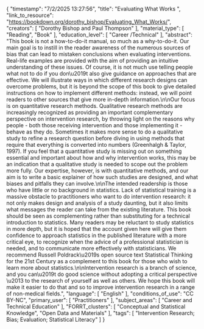 {
    "timestamp": "7/2/2025 13:27:56",
    "title": "Evaluating What Works ",
    "link_to_resource": "https://bookdown.org/dorothy_bishop/Evaluating_What_Works/",
    "creators": [
        "Dorothy Bishop and Paul Thompson"
    ],
    "material_type": [
        "Reading",
        "Book"
    ],
    "education_level": [
        "Career /Technical"
    ],
    "abstract": "This book is not a how-to-do-it manual, so much as a why-to-do-it. Our main goal is to instill in the reader awareness of the numerous sources of bias that can lead to mistaken conclusions when evaluating interventions. Real-life examples are provided with the aim of providing an intuitive understanding of these issues. Of course, it is not much use telling people what not to do if you don\u2019t also give guidance on approaches that are effective. We will illustrate ways in which different research designs can overcome problems, but it is beyond the scope of this book to give detailed instructions on how to implement different methods: instead, we will point readers to other sources that give more in-depth information.\n\nOur focus is on quantitative research methods. Qualitative research methods are increasingly recognized as providing an important complementary perspective on intervention research, by throwing light on the reasons why people - both those receiving intervention and those implementing it - behave as they do. Sometimes it makes more sense to do a qualitative study to refine a research question before diving in using methods that require that everything is converted into numbers (Greenhalgh & Taylor, 1997). If you feel that a quantitative study is missing out on something essential and important about how and why intervention works, this may be an indication that a qualitative study is needed to scope out the problem more fully. Our expertise, however, is with quantitative methods, and our aim is to write a basic explainer of how such studies are designed, and what biases and pitfalls they can involve.\n\nThe intended readership is those who have little or no background in statistics. Lack of statistical training is a massive obstacle to practitioners who want to do intervention research: it not only makes design and analysis of a study daunting, but it also limits what messages the reader can take from the existing literature. This book should be seen as complementing rather than substituting for a technical introduction to statistics. Many readers may be reluctant to study statistics in more depth, but it is hoped that the account given here will give them confidence to approach statistics in the published literature with a more critical eye, to recognize when the advice of a professional statistician is needed, and to communicate more effectively with statisticians. We recommend Russell Poldrack\u2019s open source text Statistical Thinking for the 21st Century as a complement to this book for those who wish to learn more about statistics.\n\nIntervention research is a branch of science, and you can\u2019t do good science without adopting a critical perspective \u2013 to the research of yourself as well as others. We hope this book will make it easier to do that and so to improve intervention research in a range of non-medical fields.",
    "language": [
        "English"
    ],
    "conditions_of_use": "CC BY-NC",
    "primary_user": [
        "Practitioners"
    ],
    "subject_areas": [
        "Career and Technical Education"
    ],
    "FORRT_clusters": [
        "Conceptual and Statistical Knowledge",
        "Open Data and Materials"
    ],
    "tags": [
        "Intervention Research; Bias; Evaluation; Statistical Literacy"
    ]
}